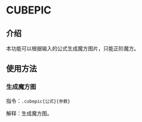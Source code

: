 # CUBEPIC

## 介绍

本功能可以根据输入的公式生成魔方图片，只能正阶魔方。

## 使用方法

### 生成魔方图

指令：`.cubepic{公式}{参数}`
    
解释：生成魔方图。
    
<Chat
:msgList="[
    {
        'msg':'.cubepic R U R\' U\'',
        'position':'right'
    },
    {
        'msg':'[图片]',
        'position':'left'
    }
]"/>
